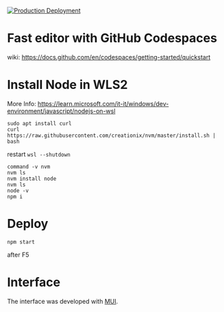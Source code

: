 [![Production Deployment](https://github.com/DRincs-Productions/drincs-website/actions/workflows/firebase.yml/badge.svg)](https://github.com/DRincs-Productions/drincs-website/actions/workflows/firebase.yml)

# Fast editor with GitHub Codespaces 
wiki: https://docs.github.com/en/codespaces/getting-started/quickstart

# Install Node in WLS2
More Info: https://learn.microsoft.com/it-it/windows/dev-environment/javascript/nodejs-on-wsl

```shell
sudo apt install curl
curl https://raw.githubusercontent.com/creationix/nvm/master/install.sh | bash
```
restart `wsl --shutdown`
```shell
command -v nvm
nvm ls
nvm install node
nvm ls
node -v
npm i
```

# Deploy
```shell
npm start
```

after F5

# Interface
The interface was developed with [MUI](https://mui.com/components/).
